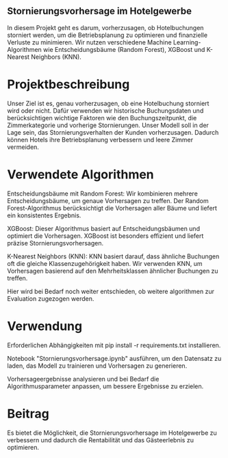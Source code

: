 ## Stornierungsvorhersage im Hotelgewerbe
In diesem Projekt geht es darum, vorherzusagen, ob Hotelbuchungen storniert werden, um die Betriebsplanung zu optimieren und finanzielle Verluste zu minimieren. Wir nutzen verschiedene Machine Learning-Algorithmen wie Entscheidungsbäume (Random Forest), XGBoost und K-Nearest Neighbors (KNN).

# Projektbeschreibung
Unser Ziel ist es, genau vorherzusagen, ob eine Hotelbuchung storniert wird oder nicht. Dafür verwenden wir historische Buchungsdaten und berücksichtigen wichtige Faktoren wie den Buchungszeitpunkt, die Zimmerkategorie und vorherige Stornierungen. Unser Modell soll in der Lage sein, das Stornierungsverhalten der Kunden vorherzusagen. Dadurch können Hotels ihre Betriebsplanung verbessern und leere Zimmer vermeiden.

# Verwendete Algorithmen
Entscheidungsbäume mit Random Forest: Wir kombinieren mehrere Entscheidungsbäume, um genaue Vorhersagen zu treffen. Der Random Forest-Algorithmus berücksichtigt die Vorhersagen aller Bäume und liefert ein konsistentes Ergebnis.

XGBoost: Dieser Algorithmus basiert auf Entscheidungsbäumen und optimiert die Vorhersagen. XGBoost ist besonders effizient und liefert präzise Stornierungsvorhersagen.

K-Nearest Neighbors (KNN): KNN basiert darauf, dass ähnliche Buchungen oft die gleiche Klassenzugehörigkeit haben. Wir verwenden KNN, um Vorhersagen basierend auf den Mehrheitsklassen ähnlicher Buchungen zu treffen.

Hier wird bei Bedarf noch weiter entschieden, ob weitere algorithmen zur Evaluation zugezogen werden.

# Verwendung
Erforderlichen Abhängigkeiten mit pip install -r requirements.txt installieren.

Notebook "Stornierungsvorhersage.ipynb" ausführen, um den Datensatz zu laden, das Modell zu trainieren und Vorhersagen zu generieren.

Vorhersageergebnisse analysieren und bei Bedarf die Algorithmusparameter anpassen, um bessere Ergebnisse zu erzielen.

# Beitrag
Es bietet die Möglichkeit, die Stornierungsvorhersage im Hotelgewerbe zu verbessern und dadurch die Rentabilität und das Gästeerlebnis zu optimieren.
